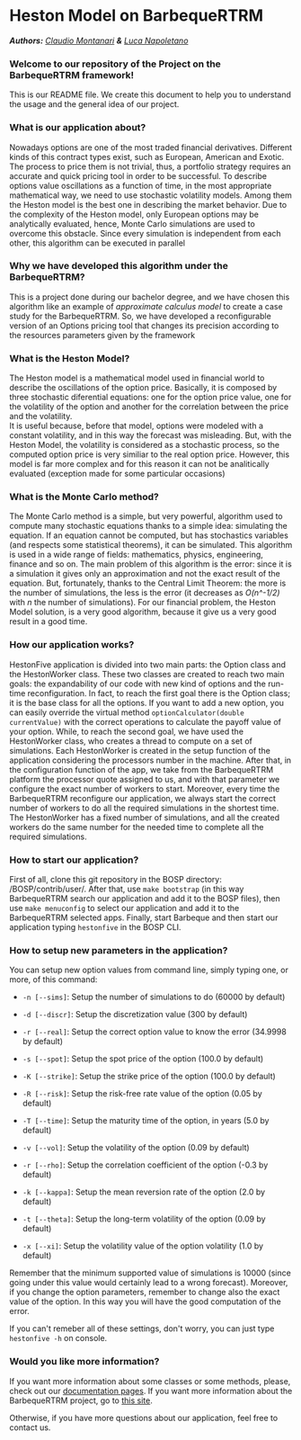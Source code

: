 # Heston Model on BarbequeRTRM
_**Authors:** [Claudio Montanari](https://github.com/claudioMontanari)  **&** [Luca Napoletano](https://github.com/lnapo94)_

### Welcome to our repository of the Project on the BarbequeRTRM framework!
This is our README file. We create this document to help you to understand the usage and the general idea of our project.

### What is our application about?
Nowadays options are one of the most traded financial derivatives. Different kinds of this contract types exist, such as European, American and Exotic. 
The process to price them is not trivial, thus, a portfolio strategy requires an accurate and quick pricing tool in order to be successful. To describe options value oscillations as a function of time, in the most appropriate mathematical way, we need to use stochastic volatility models. Among them the Heston model is the best one in describing the market behavior. 
Due to the complexity of the Heston model, only European options may be analytically evaluated, hence, Monte Carlo simulations are used to overcome this obstacle.
Since every simulation is independent from each other, this algorithm can be executed in parallel

### Why we have developed this algorithm under the BarbequeRTRM?
This is a project done during our bachelor degree, and we have chosen this algorithm like an example of _approximate calculus model_ 
to create a case study for the BarbequeRTRM. So, we have developed a reconfigurable version of an Options pricing tool that changes its precision according to the 
resources parameters given by the framework 

### What is the Heston Model?
The Heston model is a mathematical model used in financial world to describe the oscillations of the option price. Basically, it is composed by three stochastic diferential equations: one for the option price value, one for the volatility of the option and another for the correlation between the price and the volatility.   
It is useful because, before that model, options were modeled with a constant volatility, and in this way the forecast was misleading. But, with the Heston Model, the volatility is considered as a stochastic process, so the computed option price is very similiar to the real option price. However, this model is far more complex and for this reason it can not be analitically evaluated (exception made for some particular occasions) 

### What is the Monte Carlo method?
The Monte Carlo method is a simple, but very powerful, algorithm used to compute many stochastic equations thanks to a simple idea: simulating the equation. If an equation cannot be computed, but has stochastics variables (and respects some statistical theorems), it can be simulated. This algorithm is used in a wide range of fields: mathematics, physics, engineering, finance and so on. The main problem of this algorithm is the error: since it is a simulation it gives only an approximation and not the exact result of the equation. But, fortunately, thanks to the Central Limit Theorem: the more is the number of simulations, the less is the error (it decreases as _O(n^-1/2)_ with _n_ the number of simulations).
For our financial problem, the Heston Model solution, is a very good algorithm, because it give us a very good result in a good time.

### How our application works?
HestonFive application is divided into two main parts: the Option class and the HestonWorker class. These two classes are created to reach two main goals: the expandability of our code with new kind of options and the run-time reconfiguration. In fact, to reach the first goal there is the Option class; it is the base class for all the options. If you want to add a new option, you can easily override the virtual method `optionCalculator(double currentValue)` with the correct operations to calculate the payoff value of your option.
While, to reach the second goal, we have used the HestonWorker class, who creates a thread to compute on a set of simulations. Each HestonWorker is created in the setup function of the application considering the processors number in the machine. After that, in the configuration function of the app, we take from the BarbequeRTRM platform the processor quote assigned to us, and with that parameter we configure the exact number of workers to start. Moreover, every time the BarbequeRTRM reconfigure our application, we always start the correct number of workers to do all the required simulations in the shortest time.
The HestonWorker has a fixed number of simulations, and all the created workers do the same number for the needed time to complete all the required simulations. 

### How to start our application?
First of all, clone this git repository in the BOSP directory: /BOSP/contrib/user/. After that, use `make bootstrap` (in this way BarbequeRTRM search our application and add it to the BOSP files), then use `make menuconfig` to select our application and add it to the BarbequeRTRM selected apps. Finally, start Barbeque and then start our application typing `hestonfive` in the BOSP CLI.

### How to setup new parameters in the application?
You can setup new option values from command line, simply typing one, or more, of this command:
* `-n [--sims]`: Setup the number of simulations to do (60000 by default)
* `-d [--discr]`: Setup the discretization value (300 by default)
* `-r [--real]`: Setup the correct option value to know the error (34.9998 by default)

* `-s [--spot]`: Setup the spot price of the option (100.0 by default)
* `-K [--strike]`: Setup the strike price of the option (100.0 by default)
* `-R [--risk]`: Setup the risk-free rate value of the option (0.05 by default)
* `-T [--time]`: Setup the maturity time of the option, in years (5.0 by default)

* `-v [--vol]`: Setup the volatility of the option (0.09 by default)
* `-r [--rho]`: Setup the correlation coefficient of the option (-0.3 by default)
* `-k [--kappa]`: Setup the mean reversion rate of the option (2.0 by default)
* `-t [--theta]`: Setup the long-term volatility of the option (0.09 by default)
* `-x [--xi]`: Setup the volatility value of the option volatility (1.0 by default)

Remember that the minimum supported value of simulations is 10000 (since going under this value would certainly lead to a wrong forecast). Moreover, if you change the option parameters, remember to change also the exact value of the option. In this way you will have the good computation of the error.

If you can't remeber all of these settings, don't worry, you can just type `hestonfive -h` on console.

### Would you like more information?
If you want more information about some classes or some methods, please, check out our [documentation pages](https://lnapo94.github.io/HestonFive). 
If you want more information about the BarbequeRTRM project, go to [this site](https://bosp.dei.polimi.it/doku.php).

Otherwise, if you have more questions about our application, feel free to contact us.
